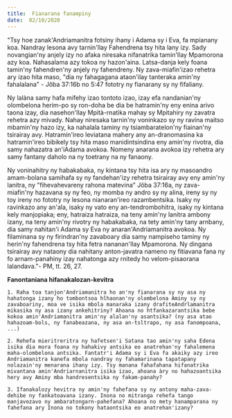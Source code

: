 ```yaml
---
title:  Fianarana fanampiny
date:  02/10/2020
---
```


"Tsy hoe zanak'Andriamanitra fotsiny ihany i Adama sy i Eva, fa mpianany koa. Nandray lesona avy tarnin'llay Fahendrena tsy hita lany izy. Sady novangian'ny anjely izy no afaka niresaka nifanatrika tamin'llay Mpamorona azy koa. Nahasalama azy tokoa ny hazon'aina. Latsa-danja kely foana tamin'ny fahendren'ny anjely ny fahendreny. Ny zava-miafin'izao rehetra ary izao hita maso, "dia ny fahagagana ataon'ilay tanteraka amin'ny fahalalana" - Jôba 37:16b no 5:47 fototry ny fianarany sy ny fifaliany.

Ny lalàna samy hafa mifehy izao tontoto izao, izay efa nandanian'ny olombelona herim-po sy ron-doha be dia be hatramin'ny eny enina arivo taona izay, dia nasehon'llay Mpità-rnatika mahay sy Mpitahiry ny zavatra rehetra azy mivady. Nahay niresaka tarnin'ny voninkazo sy ny ravina maitso mbamin'ny hazo izy, ka nahalala taminy ny tsiambaratelon'ny fiainan'ny tsirairay avy. Hatramin'ireo leviatana mahery any an-dranomasina ka hatramin'ireo bibikely tsy hita maso manidintsindina eny amin'ny rivotra, dia samy nahazatra an'iAdama avokoa. Nomeny anarana avokoa izy rehetra ary samy fantany daholo na ny toetrany na ny fanaony.

Ny voninahitry ny habakabaka, ny kintana tsy hita isa ary ny masoandro amam-bolana samihafa sy ny fandehan'izy rehetra tsirairay avy eny amin'ny lanitra, ny "fihevahevareny rahona matevina" Jôba 37:16a, ny zava-miafin'ny hazavana sy ny feo, ny momba ny andro sy ny alina, ireny sy ny toy ireny no fototry ny lesona nianaran'ireo razambentsika. Isaky ny ravinkazo any an'ala, isaky ny vato eny an-tendrombohitra, isaky ny kintana kely manjopiaka; eny, hatraiza hatraiza, na teny amin'ny lanitra ambony izany, na teny amin'ny rivotry ny habakabaka, na tety amin'ny tany arnbany, dia samy nahitan'i Adama sy Eva ny anaran'Andriamanitra avokoa. Ny filaminana sy ny firindran'ny zavaboary dia samy nampiseho taminy ny herin'ny fahendrena tsy hita fetra nananan'Ilay Mpamorona. Ny dingana tsirairay avy nataony dia nahitany anton-javatra nameno ny fitiavana fana ny fo arnam-panahiny izay nahatonga azy rnitedy ho velom-pisaorana lalandava."- PM, tt. 26, 27.

**Fanontaniana hifanakalozan-kevitra**

`1. Raha toa tanjon'Andriamanitra ho an'ny fianarana sy ny asa ny hahatonga izany ho tombontsoa hlhaonan'ny olombelona Aminy sy ny zavaboariny, moa ve isika mbola manaraka izany drafiteAndrlamanitra mikasika ny asa izany ankehitriny? Ahoana no htfankazarantsika bebe kokoa amin'Andriamanitra amin'ny alalan'ny asantsika? (ny asa atao hahazoam-bols, ny fanabeazana, ny asa an-tsltrapo, ny asa fanompoana, ...)`

`2. Rehefa mieritreritra ny hafetsen'i Satana tao amin'ny saha Edena isika dia mora foana ny hahakivy antsika eo anatrehan'ny fahalemena maha-olombelona antsika. Fantatr'i Adama sy i Eva fa akaiky azy ireo Andriamanitra kanefa mbola nandray ny fahamarinana tapatapany nolazain'ny menarana ihany izy. Tsy manana fahafahana hifanatrika mivantana amin'Andriarnanitra isika izao, ahoana àry no hahazoantsika hery avy Aminy mba handresentsika ny fakam-panahy?`

`3. Ifanakalozy hevitra ny amin'ny fahefana sy ny antony maha-zava-dehibe ny fankatoavana izany. Inona no mitranga rehefa tango manjavozavo ny ambaratongarn-pahefana? Ahoana no mety hanamparana ny fahefana ary Inona no tokony hataontsika eo anatrehan'izany?`
